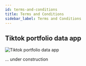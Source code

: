 ```yaml
---
id: terms-and-conditions
title: Terms and Conditions
sidebar_label: Terms and Conditions
---
```


## Tiktok portfolio data app

![Tiktok portfolio data app](https://cdn.masto.host/mastodonart/media_attachments/files/113/425/663/682/077/802/original/251fde9465ef45a8.jpg)

... under construction